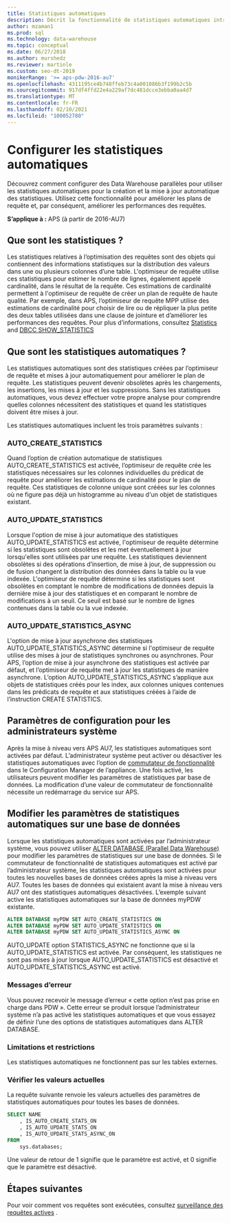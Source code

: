 ```yaml
---
title: Statistiques automatiques
description: Décrit la fonctionnalité de statistiques automatiques introduite dans Analytics Platform System AU7.
author: mzaman1
ms.prod: sql
ms.technology: data-warehouse
ms.topic: conceptual
ms.date: 06/27/2018
ms.author: murshedz
ms.reviewer: martinle
ms.custom: seo-dt-2019
monikerRange: '>= aps-pdw-2016-au7'
ms.openlocfilehash: 4311195ce4b748ffeb73c4a001086b3f199b2c5b
ms.sourcegitcommit: 917df4ffd22e4a229af7dc481dcce3ebba0aa4d7
ms.translationtype: MT
ms.contentlocale: fr-FR
ms.lasthandoff: 02/10/2021
ms.locfileid: "100052780"
---
```

# <a name="configure-auto-statistics"></a>Configurer les statistiques automatiques

Découvrez comment configurer des Data Warehouse parallèles pour utiliser les statistiques automatiques pour la création et la mise à jour automatique des statistiques.  Utilisez cette fonctionnalité pour améliorer les plans de requête et, par conséquent, améliorer les performances des requêtes.

**S’applique à :** APS (à partir de 2016-AU7)

## <a name="what-are-statistics"></a>Que sont les statistiques ?
Les statistiques relatives à l’optimisation des requêtes sont des objets qui contiennent des informations statistiques sur la distribution des valeurs dans une ou plusieurs colonnes d’une table. L'optimiseur de requête utilise ces statistiques pour estimer le nombre de lignes, également appelé cardinalité, dans le résultat de la requête. Ces estimations de cardinalité permettent à l'optimiseur de requête de créer un plan de requête de haute qualité. Par exemple, dans APS, l’optimiseur de requête MPP utilise des estimations de cardinalité pour choisir de lire ou de répliquer la plus petite des deux tables utilisées dans une clause de jointure et d’améliorer les performances des requêtes.  Pour plus d’informations, consultez [Statistics](../relational-databases/statistics/statistics.md) and [DBCC SHOW_STATISTICS](../t-sql/database-console-commands/dbcc-show-statistics-transact-sql.md)

## <a name="what-are-auto-statistics"></a>Que sont les statistiques automatiques ?
Les statistiques automatiques sont des statistiques créées par l’optimiseur de requête et mises à jour automatiquement pour améliorer le plan de requête. Les statistiques peuvent devenir obsolètes après les chargements, les insertions, les mises à jour et les suppressions. Sans les statistiques automatiques, vous devez effectuer votre propre analyse pour comprendre quelles colonnes nécessitent des statistiques et quand les statistiques doivent être mises à jour.

Les statistiques automatiques incluent les trois paramètres suivants : 

### <a name="auto_create_statistics"></a>AUTO_CREATE_STATISTICS
Quand l’option de création automatique de statistiques AUTO_CREATE_STATISTICS est activée, l’optimiseur de requête crée les statistiques nécessaires sur les colonnes individuelles du prédicat de requête pour améliorer les estimations de cardinalité pour le plan de requête. Ces statistiques de colonne unique sont créées sur les colonnes où ne figure pas déjà un histogramme au niveau d'un objet de statistiques existant.

### <a name="auto_update_statistics"></a>AUTO_UPDATE_STATISTICS 
Lorsque l'option de mise à jour automatique des statistiques AUTO_UPDATE_STATISTICS est activée, l'optimiseur de requête détermine si les statistiques sont obsolètes et les met éventuellement à jour lorsqu'elles sont utilisées par une requête. Les statistiques deviennent obsolètes si des opérations d’insertion, de mise à jour, de suppression ou de fusion changent la distribution des données dans la table ou la vue indexée. L'optimiseur de requête détermine si les statistiques sont obsolètes en comptant le nombre de modifications de données depuis la dernière mise à jour des statistiques et en comparant le nombre de modifications à un seuil. Ce seuil est basé sur le nombre de lignes contenues dans la table ou la vue indexée.

### <a name="auto_update_statistics_async"></a>AUTO_UPDATE_STATISTICS_ASYNC
L'option de mise à jour asynchrone des statistiques AUTO_UPDATE_STATISTICS_ASYNC détermine si l'optimiseur de requête utilise des mises à jour de statistiques synchrones ou asynchrones. Pour APS, l’option de mise à jour asynchrone des statistiques est activée par défaut, et l’optimiseur de requête met à jour les statistiques de manière asynchrone. L’option AUTO_UPDATE_STATISTICS_ASYNC s’applique aux objets de statistiques créés pour les index, aux colonnes uniques contenues dans les prédicats de requête et aux statistiques créées à l’aide de l’instruction CREATE STATISTICS.

## <a name="configuration-settings-for-system-administrators"></a>Paramètres de configuration pour les administrateurs système
Après la mise à niveau vers APS AU7, les statistiques automatiques sont activées par défaut. L’administrateur système peut activer ou désactiver les statistiques automatiques avec l’option de [commutateur de fonctionnalité](appliance-feature-switch.md) dans le Configuration Manager de l’appliance.  Une fois activé, les utilisateurs peuvent modifier les paramètres de statistiques par base de données.
La modification d’une valeur de commutateur de fonctionnalité nécessite un redémarrage du service sur APS.

## <a name="change-auto-statistics-settings-on-a-database"></a>Modifier les paramètres de statistiques automatiques sur une base de données
Lorsque les statistiques automatiques sont activées par l’administrateur système, vous pouvez utiliser [ALTER DATABASE (Parallel Data Warehouse)](../t-sql/statements/alter-database-transact-sql.md?tabs=sqlpdw) pour modifier les paramètres de statistiques sur une base de données. Si le commutateur de fonctionnalité de statistiques automatiques est activé par l’administrateur système, les statistiques automatiques sont activées pour toutes les nouvelles bases de données créées après la mise à niveau vers AU7. Toutes les bases de données qui existaient avant la mise à niveau vers AU7 ont des statistiques automatiques désactivées. L’exemple suivant active les statistiques automatiques sur la base de données myPDW existante.

```sql
ALTER DATABASE myPDW SET AUTO_CREATE_STATISTICS ON
ALTER DATABASE myPDW SET AUTO_UPDATE_STATISTICS ON 
ALTER DATABASE myPDW SET AUTO_UPDATE_STATISTICS_ASYNC ON
```
 
AUTO_UPDATE option STATISTICS_ASYNC ne fonctionne que si la AUTO_UPDATE_STATISTICS est activée.  Par conséquent, les statistiques ne sont pas mises à jour lorsque AUTO_UPDATE_STATISTICS est désactivé et AUTO_UPDATE_STATISTICS_ASYNC est activé. 

### <a name="error-messages"></a>Messages d’erreur
Vous pouvez recevoir le message d’erreur « cette option n’est pas prise en charge dans PDW ».  Cette erreur se produit lorsque l’administrateur système n’a pas activé les statistiques automatiques et que vous essayez de définir l’une des options de statistiques automatiques dans ALTER DATABASE. 

### <a name="limitations-and-restrictions"></a>Limitations et restrictions
Les statistiques automatiques ne fonctionnent pas sur les tables externes. 

### <a name="check-the-current-values"></a>Vérifier les valeurs actuelles
La requête suivante renvoie les valeurs actuelles des paramètres de statistiques automatiques pour toutes les bases de données.

```sql
SELECT NAME
    , IS_AUTO_CREATE_STATS_ON 
    , IS_AUTO_UPDATE_STATS_ON
    , IS_AUTO_UPDATE_STATS_ASYNC_ON
FROM
    sys.databases;
```

Une valeur de retour de 1 signifie que le paramètre est activé, et 0 signifie que le paramètre est désactivé. 

## <a name="next-steps"></a>Étapes suivantes
Pour voir comment vos requêtes sont exécutées, consultez [surveillance des requêtes actives](monitoring-active-queries.md) .
